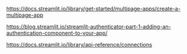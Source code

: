 https://docs.streamlit.io/library/get-started/multipage-apps/create-a-multipage-app

https://blog.streamlit.io/streamlit-authenticator-part-1-adding-an-authentication-component-to-your-app/

https://docs.streamlit.io/library/api-reference/connections